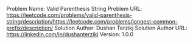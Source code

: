 Problem Name: Valid Parenthesis String
Problem URL: https://leetcode.com/problems/valid-parenthesis-string/description/https://leetcode.com/problems/longest-common-prefix/description/
Solution Author: Dushan Terzikj
Solution Author URL: https://linkedin.com/in/dushanterzikj
Version: 1.0.0